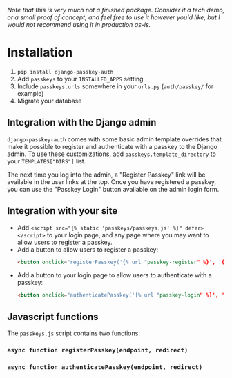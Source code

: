 _Note that this is very much not a finished package. Consider it a tech demo, or a small
proof of concept, and feel free to use it however you'd like, but I would not recommend
using it in production as-is._

# Installation

1. `pip install django-passkey-auth`
2. Add `passkeys` to your `INSTALLED_APPS` setting
3. Include `passkeys.urls` somewhere in your `urls.py` (`auth/passkey/` for example)
3. Migrate your database


## Integration with the Django admin

`django-passkey-auth` comes with some basic admin template overrides that make it
possible to register and authenticate with a passkey to the Django admin. To use these
customizations, add `passkeys.template_directory` to your `TEMPLATES["DIRS"]` list.

The next time you log into the admin, a "Register Passkey" link will be available in the
user links at the top. Once you have registered a passkey, you can use the "Passkey
Login" button available on the admin login form.


## Integration with your site

* Add `<script src="{% static 'passkeys/passkeys.js' %}" defer></script>` to your login
  page, and any page where you may want to allow users to register a passkey.
* Add a button to allow users to register a passkey:
    ```html
    <button onclick="registerPasskey('{% url "passkey-register" %}', '{% url "home" %}')">Register Passkey</button>
    ```
* Add a button to your login page to allow users to authenticate with a passkey:
    ```html
    <button onclick="authenticatePasskey('{% url "passkey-login" %}', '{% url "home" %}')">Passkey Login</button>
    ```

## Javascript functions

The `passkeys.js` script contains two functions:

### `async function registerPasskey(endpoint, redirect)`

### `async function authenticatePasskey(endpoint, redirect)`
